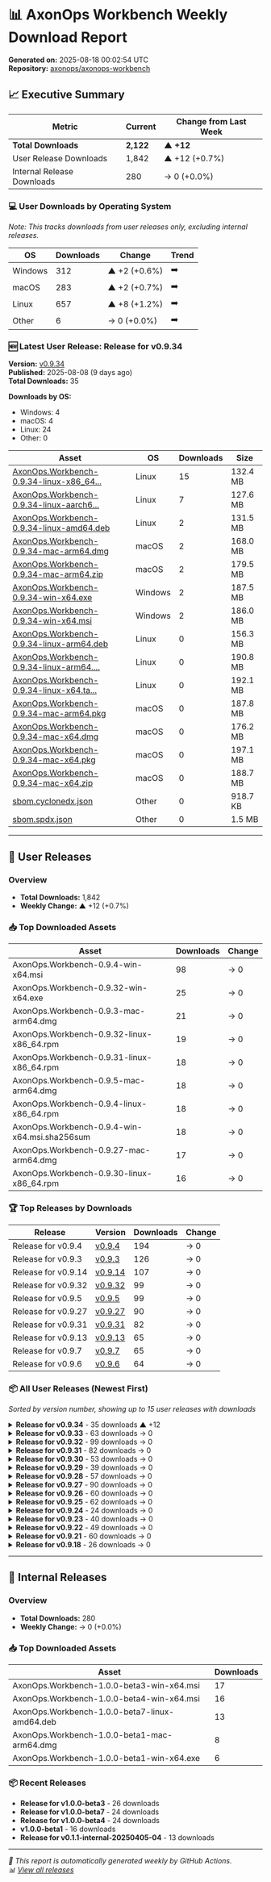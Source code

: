 # 📊 AxonOps Workbench Weekly Download Report

**Generated on:** 2025-08-18 00:02:54 UTC  
**Repository:** [axonops/axonops-workbench](https://github.com/axonops/axonops-workbench)

## 📈 Executive Summary

| Metric | Current | Change from Last Week |
|--------|---------|----------------------|
| **Total Downloads** | **2,122** | **▲ +12** |
| User Release Downloads | 1,842 | ▲ +12 (+0.7%) |
| Internal Release Downloads | 280 | → 0 (+0.0%) |

### 💻 User Downloads by Operating System

_Note: This tracks downloads from user releases only, excluding internal releases._

| OS | Downloads | Change | Trend |
|----|-----------|--------|-------|
| Windows | 312 | ▲ +2 (+0.6%) | ➡️ |
| macOS | 283 | ▲ +2 (+0.7%) | ➡️ |
| Linux | 657 | ▲ +8 (+1.2%) | ➡️ |
| Other | 6 | → 0 (+0.0%) | ➡️ |

### 🆕 Latest User Release: Release for v0.9.34

**Version:** [v0.9.34](https://github.com/axonops/axonops-workbench/releases/tag/v0.9.34)  
**Published:** 2025-08-08 (9 days ago)  
**Total Downloads:** 35

**Downloads by OS:**
- Windows: 4
- macOS: 4
- Linux: 24
- Other: 0

| Asset | OS | Downloads | Size |
|-------|----|-----------|------|
| [AxonOps.Workbench-0.9.34-linux-x86_64...](https://github.com/axonops/axonops-workbench/releases/download/v0.9.34/AxonOps.Workbench-0.9.34-linux-x86_64.rpm) | Linux | 15 | 132.4 MB |
| [AxonOps.Workbench-0.9.34-linux-aarch6...](https://github.com/axonops/axonops-workbench/releases/download/v0.9.34/AxonOps.Workbench-0.9.34-linux-aarch64.rpm) | Linux | 7 | 127.6 MB |
| [AxonOps.Workbench-0.9.34-linux-amd64.deb](https://github.com/axonops/axonops-workbench/releases/download/v0.9.34/AxonOps.Workbench-0.9.34-linux-amd64.deb) | Linux | 2 | 131.5 MB |
| [AxonOps.Workbench-0.9.34-mac-arm64.dmg](https://github.com/axonops/axonops-workbench/releases/download/v0.9.34/AxonOps.Workbench-0.9.34-mac-arm64.dmg) | macOS | 2 | 168.0 MB |
| [AxonOps.Workbench-0.9.34-mac-arm64.zip](https://github.com/axonops/axonops-workbench/releases/download/v0.9.34/AxonOps.Workbench-0.9.34-mac-arm64.zip) | macOS | 2 | 179.5 MB |
| [AxonOps.Workbench-0.9.34-win-x64.exe](https://github.com/axonops/axonops-workbench/releases/download/v0.9.34/AxonOps.Workbench-0.9.34-win-x64.exe) | Windows | 2 | 187.5 MB |
| [AxonOps.Workbench-0.9.34-win-x64.msi](https://github.com/axonops/axonops-workbench/releases/download/v0.9.34/AxonOps.Workbench-0.9.34-win-x64.msi) | Windows | 2 | 186.0 MB |
| [AxonOps.Workbench-0.9.34-linux-arm64.deb](https://github.com/axonops/axonops-workbench/releases/download/v0.9.34/AxonOps.Workbench-0.9.34-linux-arm64.deb) | Linux | 0 | 156.3 MB |
| [AxonOps.Workbench-0.9.34-linux-arm64....](https://github.com/axonops/axonops-workbench/releases/download/v0.9.34/AxonOps.Workbench-0.9.34-linux-arm64.tar.gz) | Linux | 0 | 190.8 MB |
| [AxonOps.Workbench-0.9.34-linux-x64.ta...](https://github.com/axonops/axonops-workbench/releases/download/v0.9.34/AxonOps.Workbench-0.9.34-linux-x64.tar.gz) | Linux | 0 | 192.1 MB |
| [AxonOps.Workbench-0.9.34-mac-arm64.pkg](https://github.com/axonops/axonops-workbench/releases/download/v0.9.34/AxonOps.Workbench-0.9.34-mac-arm64.pkg) | macOS | 0 | 187.8 MB |
| [AxonOps.Workbench-0.9.34-mac-x64.dmg](https://github.com/axonops/axonops-workbench/releases/download/v0.9.34/AxonOps.Workbench-0.9.34-mac-x64.dmg) | macOS | 0 | 176.2 MB |
| [AxonOps.Workbench-0.9.34-mac-x64.pkg](https://github.com/axonops/axonops-workbench/releases/download/v0.9.34/AxonOps.Workbench-0.9.34-mac-x64.pkg) | macOS | 0 | 197.1 MB |
| [AxonOps.Workbench-0.9.34-mac-x64.zip](https://github.com/axonops/axonops-workbench/releases/download/v0.9.34/AxonOps.Workbench-0.9.34-mac-x64.zip) | macOS | 0 | 188.7 MB |
| [sbom.cyclonedx.json](https://github.com/axonops/axonops-workbench/releases/download/v0.9.34/sbom.cyclonedx.json) | Other | 0 | 918.7 KB |
| [sbom.spdx.json](https://github.com/axonops/axonops-workbench/releases/download/v0.9.34/sbom.spdx.json) | Other | 0 | 1.5 MB |

---

## 🚀 User Releases

### Overview
- **Total Downloads:** 1,842
- **Weekly Change:** ▲ +12 (+0.7%)

### 📥 Top Downloaded Assets

| Asset | Downloads | Change |
|-------|-----------|--------|
| AxonOps.Workbench-0.9.4-win-x64.msi | 98 | → 0 |
| AxonOps.Workbench-0.9.32-win-x64.exe | 25 | → 0 |
| AxonOps.Workbench-0.9.3-mac-arm64.dmg | 21 | → 0 |
| AxonOps.Workbench-0.9.32-linux-x86_64.rpm | 19 | → 0 |
| AxonOps.Workbench-0.9.31-linux-x86_64.rpm | 18 | → 0 |
| AxonOps.Workbench-0.9.5-mac-arm64.dmg | 18 | → 0 |
| AxonOps.Workbench-0.9.4-linux-x86_64.rpm | 18 | → 0 |
| AxonOps.Workbench-0.9.4-win-x64.msi.sha256sum | 18 | → 0 |
| AxonOps.Workbench-0.9.27-mac-arm64.dmg | 17 | → 0 |
| AxonOps.Workbench-0.9.30-linux-x86_64.rpm | 16 | → 0 |

### 🏆 Top Releases by Downloads

| Release | Version | Downloads | Change |
|---------|---------|-----------|--------|
| Release for v0.9.4 | [v0.9.4](https://github.com/axonops/axonops-workbench/releases/tag/v0.9.4) | 194 | → 0 |
| Release for v0.9.3 | [v0.9.3](https://github.com/axonops/axonops-workbench/releases/tag/v0.9.3) | 126 | → 0 |
| Release for v0.9.14 | [v0.9.14](https://github.com/axonops/axonops-workbench/releases/tag/v0.9.14) | 107 | → 0 |
| Release for v0.9.32 | [v0.9.32](https://github.com/axonops/axonops-workbench/releases/tag/v0.9.32) | 99 | → 0 |
| Release for v0.9.5 | [v0.9.5](https://github.com/axonops/axonops-workbench/releases/tag/v0.9.5) | 99 | → 0 |
| Release for v0.9.27 | [v0.9.27](https://github.com/axonops/axonops-workbench/releases/tag/v0.9.27) | 90 | → 0 |
| Release for v0.9.31 | [v0.9.31](https://github.com/axonops/axonops-workbench/releases/tag/v0.9.31) | 82 | → 0 |
| Release for v0.9.13 | [v0.9.13](https://github.com/axonops/axonops-workbench/releases/tag/v0.9.13) | 65 | → 0 |
| Release for v0.9.7 | [v0.9.7](https://github.com/axonops/axonops-workbench/releases/tag/v0.9.7) | 65 | → 0 |
| Release for v0.9.6 | [v0.9.6](https://github.com/axonops/axonops-workbench/releases/tag/v0.9.6) | 64 | → 0 |

### 📦 All User Releases (Newest First)

_Sorted by version number, showing up to 15 user releases with downloads_

<details>
<summary><strong>Release for v0.9.34</strong> - 35 downloads ▲ +12</summary>

- **Version:** [v0.9.34](https://github.com/axonops/axonops-workbench/releases/tag/v0.9.34)
- **Published:** 2025-08-08
- **Total Downloads:** 35

| Asset | Downloads | Size | Link |
|-------|-----------|------|------|
| AxonOps.Workbench-0.9.34-linux-x86_64... | 15 | 132.4 MB | [⬇](https://github.com/axonops/axonops-workbench/releases/download/v0.9.34/AxonOps.Workbench-0.9.34-linux-x86_64.rpm) |
| AxonOps.Workbench-0.9.34-linux-aarch6... | 7 | 127.6 MB | [⬇](https://github.com/axonops/axonops-workbench/releases/download/v0.9.34/AxonOps.Workbench-0.9.34-linux-aarch64.rpm) |
| AxonOps.Workbench-0.9.34-linux-amd64.deb | 2 | 131.5 MB | [⬇](https://github.com/axonops/axonops-workbench/releases/download/v0.9.34/AxonOps.Workbench-0.9.34-linux-amd64.deb) |
| AxonOps.Workbench-0.9.34-mac-arm64.dmg | 2 | 168.0 MB | [⬇](https://github.com/axonops/axonops-workbench/releases/download/v0.9.34/AxonOps.Workbench-0.9.34-mac-arm64.dmg) |
| AxonOps.Workbench-0.9.34-mac-arm64.zip | 2 | 179.5 MB | [⬇](https://github.com/axonops/axonops-workbench/releases/download/v0.9.34/AxonOps.Workbench-0.9.34-mac-arm64.zip) |

</details>

<details>
<summary><strong>Release for v0.9.33</strong> - 63 downloads → 0</summary>

- **Version:** [v0.9.33](https://github.com/axonops/axonops-workbench/releases/tag/v0.9.33)
- **Published:** 2025-07-30
- **Total Downloads:** 63

| Asset | Downloads | Size | Link |
|-------|-----------|------|------|
| AxonOps.Workbench-0.9.33-linux-x86_64... | 11 | 132.4 MB | [⬇](https://github.com/axonops/axonops-workbench/releases/download/v0.9.33/AxonOps.Workbench-0.9.33-linux-x86_64.rpm) |
| AxonOps.Workbench-0.9.33-linux-aarch6... | 10 | 127.6 MB | [⬇](https://github.com/axonops/axonops-workbench/releases/download/v0.9.33/AxonOps.Workbench-0.9.33-linux-aarch64.rpm) |
| AxonOps.Workbench-0.9.33-win-x64.msi | 7 | 186.0 MB | [⬇](https://github.com/axonops/axonops-workbench/releases/download/v0.9.33/AxonOps.Workbench-0.9.33-win-x64.msi) |
| AxonOps.Workbench-0.9.33-linux-amd64.deb | 5 | 132.6 MB | [⬇](https://github.com/axonops/axonops-workbench/releases/download/v0.9.33/AxonOps.Workbench-0.9.33-linux-amd64.deb) |
| AxonOps.Workbench-0.9.33-win-x64.exe | 5 | 187.5 MB | [⬇](https://github.com/axonops/axonops-workbench/releases/download/v0.9.33/AxonOps.Workbench-0.9.33-win-x64.exe) |

</details>

<details>
<summary><strong>Release for v0.9.32</strong> - 99 downloads → 0</summary>

- **Version:** [v0.9.32](https://github.com/axonops/axonops-workbench/releases/tag/v0.9.32)
- **Published:** 2025-07-13
- **Total Downloads:** 99

| Asset | Downloads | Size | Link |
|-------|-----------|------|------|
| AxonOps.Workbench-0.9.32-win-x64.exe | 25 | 187.2 MB | [⬇](https://github.com/axonops/axonops-workbench/releases/download/v0.9.32/AxonOps.Workbench-0.9.32-win-x64.exe) |
| AxonOps.Workbench-0.9.32-linux-x86_64... | 19 | 132.0 MB | [⬇](https://github.com/axonops/axonops-workbench/releases/download/v0.9.32/AxonOps.Workbench-0.9.32-linux-x86_64.rpm) |
| AxonOps.Workbench-0.9.32-linux-aarch6... | 12 | 127.3 MB | [⬇](https://github.com/axonops/axonops-workbench/releases/download/v0.9.32/AxonOps.Workbench-0.9.32-linux-aarch64.rpm) |
| AxonOps.Workbench-0.9.32-mac-arm64.dmg | 9 | 167.5 MB | [⬇](https://github.com/axonops/axonops-workbench/releases/download/v0.9.32/AxonOps.Workbench-0.9.32-mac-arm64.dmg) |
| AxonOps.Workbench-0.9.32-win-x64.msi | 9 | 185.8 MB | [⬇](https://github.com/axonops/axonops-workbench/releases/download/v0.9.32/AxonOps.Workbench-0.9.32-win-x64.msi) |

</details>

<details>
<summary><strong>Release for v0.9.31</strong> - 82 downloads → 0</summary>

- **Version:** [v0.9.31](https://github.com/axonops/axonops-workbench/releases/tag/v0.9.31)
- **Published:** 2025-06-25
- **Total Downloads:** 82

| Asset | Downloads | Size | Link |
|-------|-----------|------|------|
| AxonOps.Workbench-0.9.31-linux-x86_64... | 18 | 129.5 MB | [⬇](https://github.com/axonops/axonops-workbench/releases/download/v0.9.31/AxonOps.Workbench-0.9.31-linux-x86_64.rpm) |
| AxonOps.Workbench-0.9.31-mac-arm64.dmg | 12 | 164.3 MB | [⬇](https://github.com/axonops/axonops-workbench/releases/download/v0.9.31/AxonOps.Workbench-0.9.31-mac-arm64.dmg) |
| AxonOps.Workbench-0.9.31-linux-aarch6... | 10 | 124.8 MB | [⬇](https://github.com/axonops/axonops-workbench/releases/download/v0.9.31/AxonOps.Workbench-0.9.31-linux-aarch64.rpm) |
| AxonOps.Workbench-0.9.31-win-x64.msi | 8 | 183.3 MB | [⬇](https://github.com/axonops/axonops-workbench/releases/download/v0.9.31/AxonOps.Workbench-0.9.31-win-x64.msi) |
| AxonOps.Workbench-0.9.31-linux-amd64.deb | 6 | 129.2 MB | [⬇](https://github.com/axonops/axonops-workbench/releases/download/v0.9.31/AxonOps.Workbench-0.9.31-linux-amd64.deb) |

</details>

<details>
<summary><strong>Release for v0.9.30</strong> - 53 downloads → 0</summary>

- **Version:** [v0.9.30](https://github.com/axonops/axonops-workbench/releases/tag/v0.9.30)
- **Published:** 2025-06-24
- **Total Downloads:** 53

| Asset | Downloads | Size | Link |
|-------|-----------|------|------|
| AxonOps.Workbench-0.9.30-linux-x86_64... | 16 | 129.5 MB | [⬇](https://github.com/axonops/axonops-workbench/releases/download/v0.9.30/AxonOps.Workbench-0.9.30-linux-x86_64.rpm) |
| AxonOps.Workbench-0.9.30-linux-aarch6... | 11 | 124.8 MB | [⬇](https://github.com/axonops/axonops-workbench/releases/download/v0.9.30/AxonOps.Workbench-0.9.30-linux-aarch64.rpm) |
| AxonOps.Workbench-0.9.30-win-x64.msi.... | 3 | 103.0 B | [⬇](https://github.com/axonops/axonops-workbench/releases/download/v0.9.30/AxonOps.Workbench-0.9.30-win-x64.msi.sha256sum) |
| AxonOps.Workbench-0.9.30-mac-arm64.dmg | 2 | 164.3 MB | [⬇](https://github.com/axonops/axonops-workbench/releases/download/v0.9.30/AxonOps.Workbench-0.9.30-mac-arm64.dmg) |
| AxonOps.Workbench-0.9.30-mac-arm64.zi... | 2 | 105.0 B | [⬇](https://github.com/axonops/axonops-workbench/releases/download/v0.9.30/AxonOps.Workbench-0.9.30-mac-arm64.zip.sha256sum) |

</details>

<details>
<summary><strong>Release for v0.9.29</strong> - 39 downloads → 0</summary>

- **Version:** [v0.9.29](https://github.com/axonops/axonops-workbench/releases/tag/v0.9.29)
- **Published:** 2025-06-23
- **Total Downloads:** 39

| Asset | Downloads | Size | Link |
|-------|-----------|------|------|
| AxonOps.Workbench-0.9.29-linux-aarch6... | 11 | 124.7 MB | [⬇](https://github.com/axonops/axonops-workbench/releases/download/v0.9.29/AxonOps.Workbench-0.9.29-linux-aarch64.rpm) |
| AxonOps.Workbench-0.9.29-linux-x86_64... | 9 | 129.6 MB | [⬇](https://github.com/axonops/axonops-workbench/releases/download/v0.9.29/AxonOps.Workbench-0.9.29-linux-x86_64.rpm) |
| AxonOps.Workbench-0.9.29-mac-arm64.zi... | 2 | 105.0 B | [⬇](https://github.com/axonops/axonops-workbench/releases/download/v0.9.29/AxonOps.Workbench-0.9.29-mac-arm64.zip.sha256sum) |
| AxonOps.Workbench-0.9.29-mac-x64.zip.... | 2 | 103.0 B | [⬇](https://github.com/axonops/axonops-workbench/releases/download/v0.9.29/AxonOps.Workbench-0.9.29-mac-x64.zip.sha256sum) |
| AxonOps.Workbench-0.9.29-win-x64.msi.... | 2 | 103.0 B | [⬇](https://github.com/axonops/axonops-workbench/releases/download/v0.9.29/AxonOps.Workbench-0.9.29-win-x64.msi.sha256sum) |

</details>

<details>
<summary><strong>Release for v0.9.28</strong> - 57 downloads → 0</summary>

- **Version:** [v0.9.28](https://github.com/axonops/axonops-workbench/releases/tag/v0.9.28)
- **Published:** 2025-06-16
- **Total Downloads:** 57

| Asset | Downloads | Size | Link |
|-------|-----------|------|------|
| AxonOps.Workbench-0.9.28-linux-x86_64... | 14 | 129.6 MB | [⬇](https://github.com/axonops/axonops-workbench/releases/download/v0.9.28/AxonOps.Workbench-0.9.28-linux-x86_64.rpm) |
| AxonOps.Workbench-0.9.28-linux-aarch6... | 11 | 124.7 MB | [⬇](https://github.com/axonops/axonops-workbench/releases/download/v0.9.28/AxonOps.Workbench-0.9.28-linux-aarch64.rpm) |
| AxonOps.Workbench-0.9.28-win-x64.exe | 5 | 184.3 MB | [⬇](https://github.com/axonops/axonops-workbench/releases/download/v0.9.28/AxonOps.Workbench-0.9.28-win-x64.exe) |
| AxonOps.Workbench-0.9.28-linux-amd64.deb | 4 | 129.2 MB | [⬇](https://github.com/axonops/axonops-workbench/releases/download/v0.9.28/AxonOps.Workbench-0.9.28-linux-amd64.deb) |
| AxonOps.Workbench-0.9.28-mac-arm64.dmg | 3 | 164.2 MB | [⬇](https://github.com/axonops/axonops-workbench/releases/download/v0.9.28/AxonOps.Workbench-0.9.28-mac-arm64.dmg) |

</details>

<details>
<summary><strong>Release for v0.9.27</strong> - 90 downloads → 0</summary>

- **Version:** [v0.9.27](https://github.com/axonops/axonops-workbench/releases/tag/v0.9.27)
- **Published:** 2025-06-04
- **Total Downloads:** 90

| Asset | Downloads | Size | Link |
|-------|-----------|------|------|
| AxonOps.Workbench-0.9.27-mac-arm64.dmg | 17 | 159.5 MB | [⬇](https://github.com/axonops/axonops-workbench/releases/download/v0.9.27/AxonOps.Workbench-0.9.27-mac-arm64.dmg) |
| AxonOps.Workbench-0.9.27-linux-x86_64... | 15 | 129.5 MB | [⬇](https://github.com/axonops/axonops-workbench/releases/download/v0.9.27/AxonOps.Workbench-0.9.27-linux-x86_64.rpm) |
| AxonOps.Workbench-0.9.27-win-x64.msi | 12 | 174.6 MB | [⬇](https://github.com/axonops/axonops-workbench/releases/download/v0.9.27/AxonOps.Workbench-0.9.27-win-x64.msi) |
| AxonOps.Workbench-0.9.27-linux-aarch6... | 9 | 124.4 MB | [⬇](https://github.com/axonops/axonops-workbench/releases/download/v0.9.27/AxonOps.Workbench-0.9.27-linux-aarch64.rpm) |
| AxonOps.Workbench-0.9.27-win-x64.exe | 8 | 173.3 MB | [⬇](https://github.com/axonops/axonops-workbench/releases/download/v0.9.27/AxonOps.Workbench-0.9.27-win-x64.exe) |

</details>

<details>
<summary><strong>Release for v0.9.26</strong> - 60 downloads → 0</summary>

- **Version:** [v0.9.26](https://github.com/axonops/axonops-workbench/releases/tag/v0.9.26)
- **Published:** 2025-06-02
- **Total Downloads:** 60

| Asset | Downloads | Size | Link |
|-------|-----------|------|------|
| AxonOps.Workbench-0.9.26-win-x64.msi | 16 | 174.5 MB | [⬇](https://github.com/axonops/axonops-workbench/releases/download/v0.9.26/AxonOps.Workbench-0.9.26-win-x64.msi) |
| AxonOps.Workbench-0.9.26-linux-x86_64... | 12 | 129.5 MB | [⬇](https://github.com/axonops/axonops-workbench/releases/download/v0.9.26/AxonOps.Workbench-0.9.26-linux-x86_64.rpm) |
| AxonOps.Workbench-0.9.26-linux-aarch6... | 11 | 124.4 MB | [⬇](https://github.com/axonops/axonops-workbench/releases/download/v0.9.26/AxonOps.Workbench-0.9.26-linux-aarch64.rpm) |
| AxonOps.Workbench-0.9.26-mac-arm64.dmg | 2 | 159.4 MB | [⬇](https://github.com/axonops/axonops-workbench/releases/download/v0.9.26/AxonOps.Workbench-0.9.26-mac-arm64.dmg) |
| AxonOps.Workbench-0.9.26-mac-arm64.zi... | 2 | 105.0 B | [⬇](https://github.com/axonops/axonops-workbench/releases/download/v0.9.26/AxonOps.Workbench-0.9.26-mac-arm64.zip.sha256sum) |

</details>

<details>
<summary><strong>Release for v0.9.25</strong> - 62 downloads → 0</summary>

- **Version:** [v0.9.25](https://github.com/axonops/axonops-workbench/releases/tag/v0.9.25)
- **Published:** 2025-05-21
- **Total Downloads:** 62

| Asset | Downloads | Size | Link |
|-------|-----------|------|------|
| AxonOps.Workbench-0.9.25-linux-x86_64... | 13 | 129.5 MB | [⬇](https://github.com/axonops/axonops-workbench/releases/download/v0.9.25/AxonOps.Workbench-0.9.25-linux-x86_64.rpm) |
| AxonOps.Workbench-0.9.25-mac-arm64.dmg | 12 | 159.2 MB | [⬇](https://github.com/axonops/axonops-workbench/releases/download/v0.9.25/AxonOps.Workbench-0.9.25-mac-arm64.dmg) |
| AxonOps.Workbench-0.9.25-linux-aarch6... | 10 | 124.4 MB | [⬇](https://github.com/axonops/axonops-workbench/releases/download/v0.9.25/AxonOps.Workbench-0.9.25-linux-aarch64.rpm) |
| AxonOps.Workbench-0.9.25-win-x64.msi | 5 | 174.5 MB | [⬇](https://github.com/axonops/axonops-workbench/releases/download/v0.9.25/AxonOps.Workbench-0.9.25-win-x64.msi) |
| AxonOps.Workbench-0.9.25-mac-arm64.zip | 4 | 170.3 MB | [⬇](https://github.com/axonops/axonops-workbench/releases/download/v0.9.25/AxonOps.Workbench-0.9.25-mac-arm64.zip) |

</details>

<details>
<summary><strong>Release for v0.9.24</strong> - 24 downloads → 0</summary>

- **Version:** [v0.9.24](https://github.com/axonops/axonops-workbench/releases/tag/v0.9.24)
- **Published:** 2025-05-21
- **Total Downloads:** 24

| Asset | Downloads | Size | Link |
|-------|-----------|------|------|
| AxonOps.Workbench-0.9.24-linux-aarch6... | 11 | 124.4 MB | [⬇](https://github.com/axonops/axonops-workbench/releases/download/v0.9.24/AxonOps.Workbench-0.9.24-linux-aarch64.rpm) |
| AxonOps.Workbench-0.9.24-linux-x86_64... | 9 | 129.5 MB | [⬇](https://github.com/axonops/axonops-workbench/releases/download/v0.9.24/AxonOps.Workbench-0.9.24-linux-x86_64.rpm) |
| AxonOps.Workbench-0.9.24-mac-arm64.zi... | 1 | 105.0 B | [⬇](https://github.com/axonops/axonops-workbench/releases/download/v0.9.24/AxonOps.Workbench-0.9.24-mac-arm64.zip.sha256sum) |
| AxonOps.Workbench-0.9.24-mac-x64.zip.... | 1 | 103.0 B | [⬇](https://github.com/axonops/axonops-workbench/releases/download/v0.9.24/AxonOps.Workbench-0.9.24-mac-x64.zip.sha256sum) |
| AxonOps.Workbench-0.9.24-win-x64.exe | 1 | 173.2 MB | [⬇](https://github.com/axonops/axonops-workbench/releases/download/v0.9.24/AxonOps.Workbench-0.9.24-win-x64.exe) |

</details>

<details>
<summary><strong>Release for v0.9.23</strong> - 40 downloads → 0</summary>

- **Version:** [v0.9.23](https://github.com/axonops/axonops-workbench/releases/tag/v0.9.23)
- **Published:** 2025-05-19
- **Total Downloads:** 40

| Asset | Downloads | Size | Link |
|-------|-----------|------|------|
| AxonOps.Workbench-0.9.23-linux-aarch6... | 10 | 124.4 MB | [⬇](https://github.com/axonops/axonops-workbench/releases/download/v0.9.23/AxonOps.Workbench-0.9.23-linux-aarch64.rpm) |
| AxonOps.Workbench-0.9.23-linux-x86_64... | 10 | 129.5 MB | [⬇](https://github.com/axonops/axonops-workbench/releases/download/v0.9.23/AxonOps.Workbench-0.9.23-linux-x86_64.rpm) |
| AxonOps.Workbench-0.9.23-mac-arm64.zi... | 2 | 105.0 B | [⬇](https://github.com/axonops/axonops-workbench/releases/download/v0.9.23/AxonOps.Workbench-0.9.23-mac-arm64.zip.sha256sum) |
| AxonOps.Workbench-0.9.23-mac-x64.zip.... | 2 | 103.0 B | [⬇](https://github.com/axonops/axonops-workbench/releases/download/v0.9.23/AxonOps.Workbench-0.9.23-mac-x64.zip.sha256sum) |
| AxonOps.Workbench-0.9.23-win-x64.exe | 2 | 173.2 MB | [⬇](https://github.com/axonops/axonops-workbench/releases/download/v0.9.23/AxonOps.Workbench-0.9.23-win-x64.exe) |

</details>

<details>
<summary><strong>Release for v0.9.22</strong> - 49 downloads → 0</summary>

- **Version:** [v0.9.22](https://github.com/axonops/axonops-workbench/releases/tag/v0.9.22)
- **Published:** 2025-05-08
- **Total Downloads:** 49

| Asset | Downloads | Size | Link |
|-------|-----------|------|------|
| AxonOps.Workbench-0.9.22-linux-x86_64... | 11 | 129.5 MB | [⬇](https://github.com/axonops/axonops-workbench/releases/download/v0.9.22/AxonOps.Workbench-0.9.22-linux-x86_64.rpm) |
| AxonOps.Workbench-0.9.22-linux-aarch6... | 10 | 124.4 MB | [⬇](https://github.com/axonops/axonops-workbench/releases/download/v0.9.22/AxonOps.Workbench-0.9.22-linux-aarch64.rpm) |
| AxonOps.Workbench-0.9.22-win-x64.exe | 3 | 173.2 MB | [⬇](https://github.com/axonops/axonops-workbench/releases/download/v0.9.22/AxonOps.Workbench-0.9.22-win-x64.exe) |
| AxonOps.Workbench-0.9.22-mac-arm64.dmg | 2 | 159.2 MB | [⬇](https://github.com/axonops/axonops-workbench/releases/download/v0.9.22/AxonOps.Workbench-0.9.22-mac-arm64.dmg) |
| AxonOps.Workbench-0.9.22-mac-arm64.zip | 2 | 170.3 MB | [⬇](https://github.com/axonops/axonops-workbench/releases/download/v0.9.22/AxonOps.Workbench-0.9.22-mac-arm64.zip) |

</details>

<details>
<summary><strong>Release for v0.9.21</strong> - 60 downloads → 0</summary>

- **Version:** [v0.9.21](https://github.com/axonops/axonops-workbench/releases/tag/v0.9.21)
- **Published:** 2025-05-05
- **Total Downloads:** 60

| Asset | Downloads | Size | Link |
|-------|-----------|------|------|
| AxonOps.Workbench-0.9.21-linux-aarch6... | 11 | 124.4 MB | [⬇](https://github.com/axonops/axonops-workbench/releases/download/v0.9.21/AxonOps.Workbench-0.9.21-linux-aarch64.rpm) |
| AxonOps.Workbench-0.9.21-win-x64.msi | 11 | 174.5 MB | [⬇](https://github.com/axonops/axonops-workbench/releases/download/v0.9.21/AxonOps.Workbench-0.9.21-win-x64.msi) |
| AxonOps.Workbench-0.9.21-linux-x86_64... | 9 | 129.5 MB | [⬇](https://github.com/axonops/axonops-workbench/releases/download/v0.9.21/AxonOps.Workbench-0.9.21-linux-x86_64.rpm) |
| AxonOps.Workbench-0.9.21-win-x64.exe | 4 | 173.2 MB | [⬇](https://github.com/axonops/axonops-workbench/releases/download/v0.9.21/AxonOps.Workbench-0.9.21-win-x64.exe) |
| AxonOps.Workbench-0.9.21-win-x64.msi.... | 4 | 103.0 B | [⬇](https://github.com/axonops/axonops-workbench/releases/download/v0.9.21/AxonOps.Workbench-0.9.21-win-x64.msi.sha256sum) |

</details>

<details>
<summary><strong>Release for v0.9.18</strong> - 26 downloads → 0</summary>

- **Version:** [v0.9.18](https://github.com/axonops/axonops-workbench/releases/tag/v0.9.18)
- **Published:** 2025-05-02
- **Total Downloads:** 26

| Asset | Downloads | Size | Link |
|-------|-----------|------|------|
| AxonOps.Workbench-0.9.18-mac-arm64.dmg | 2 | 159.2 MB | [⬇](https://github.com/axonops/axonops-workbench/releases/download/v0.9.18/AxonOps.Workbench-0.9.18-mac-arm64.dmg) |
| AxonOps.Workbench-0.9.18-mac-arm64.zip | 2 | 170.3 MB | [⬇](https://github.com/axonops/axonops-workbench/releases/download/v0.9.18/AxonOps.Workbench-0.9.18-mac-arm64.zip) |
| AxonOps.Workbench-0.9.18-mac-arm64.zi... | 2 | 105.0 B | [⬇](https://github.com/axonops/axonops-workbench/releases/download/v0.9.18/AxonOps.Workbench-0.9.18-mac-arm64.zip.sha256sum) |
| AxonOps.Workbench-0.9.18-mac-x64.zip.... | 2 | 103.0 B | [⬇](https://github.com/axonops/axonops-workbench/releases/download/v0.9.18/AxonOps.Workbench-0.9.18-mac-x64.zip.sha256sum) |
| AxonOps.Workbench-0.9.18-win-x64.msi | 2 | 174.5 MB | [⬇](https://github.com/axonops/axonops-workbench/releases/download/v0.9.18/AxonOps.Workbench-0.9.18-win-x64.msi) |

</details>

---

## 🔧 Internal Releases

### Overview
- **Total Downloads:** 280
- **Weekly Change:** → 0 (+0.0%)

### 📥 Top Downloaded Assets

| Asset | Downloads |
|-------|-----------|
| AxonOps.Workbench-1.0.0-beta3-win-x64.msi | 17 |
| AxonOps.Workbench-1.0.0-beta4-win-x64.msi | 16 |
| AxonOps.Workbench-1.0.0-beta7-linux-amd64.deb | 13 |
| AxonOps.Workbench-1.0.0-beta1-mac-arm64.dmg | 8 |
| AxonOps.Workbench-1.0.0-beta1-win-x64.exe | 6 |

### 📦 Recent Releases

- **Release for v1.0.0-beta3** - 26 downloads
- **Release for v1.0.0-beta7** - 24 downloads
- **Release for v1.0.0-beta4** - 24 downloads
- **v1.0.0-beta1** - 16 downloads
- **Release for v0.1.1-internal-20250405-04** - 13 downloads

---

*📅 This report is automatically generated weekly by GitHub Actions.*  
*📊 [View all releases](https://github.com/axonops/axonops-workbench/releases)*
